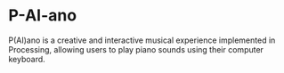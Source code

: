 # P-AI-ano
P(AI)ano is a creative and interactive musical experience implemented in Processing, allowing users to play piano  sounds using their computer keyboard.
